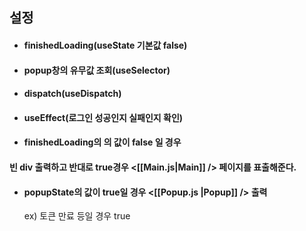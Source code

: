 ## 설정
- #### finishedLoading(useState 기본값 false)
- #### popup창의 유무값 조회(useSelector)
- #### dispatch(useDispatch)

- #### useEffect(로그인 성공인지 실패인지 확인)

- #### finishedLoading의 의 값이 false 일 경우
####    빈 div 출력하고 반대로 true경우 <[[Main.js|Main]] /> 페이지를 표출해준다.

- #### popupState의 값이 true일 경우 <[[Popup.js |Popup]] /> 출력
   ex) 토큰 만료 등일 경우 true